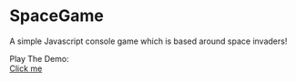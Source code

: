 # SpaceGame
A simple Javascript console game which is based around space invaders!

Play The Demo:<br>
<a href="https://github.com/charlesknapp/SpaceGame">Click me</a>
